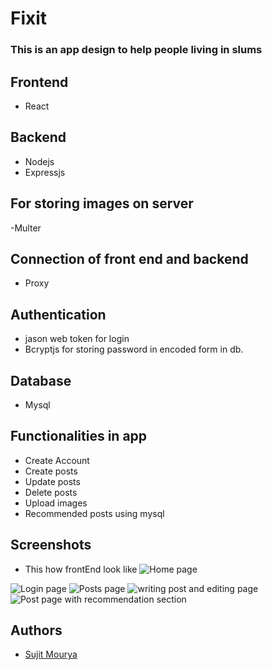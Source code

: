 # Fixit

### This is an app design to help people living in slums


## Frontend

- React

## Backend

- Nodejs
- Expressjs

## For storing images on server
-Multer

## Connection of front end and backend

- Proxy


## Authentication
 - jason web token for login
 - Bcryptjs for storing password in encoded form in db.
 
## Database

- Mysql

## Functionalities in app
- Create Account
- Create posts
- Update posts
- Delete posts
- Upload images
- Recommended posts using mysql

## Screenshots
- This how frontEnd look like
![Home page](https://github.com/mouryasujit/FIXIT/blob/master/images%20for%20readme/Screenshot_20230122_090259.png?raw=true)

![Login page](https://github.com/mouryasujit/FIXIT/blob/master/images%20for%20readme/Screenshot_20230122_090406.png?raw=true)
![Posts page](https://github.com/mouryasujit/FIXIT/blob/master/images%20for%20readme/Screenshot_20230122_090432.png?raw=true)
![writing post and editing page](https://github.com/mouryasujit/FIXIT/blob/master/images%20for%20readme/Screenshot_20230122_090318.png?raw=true)
![Post page with recommendation section](https://github.com/mouryasujit/FIXIT/blob/master/images%20for%20readme/Screenshot_20230122_090537.png?raw=true)
 


## Authors

- [Sujit Mourya](https://github.com/mouryasujit)
